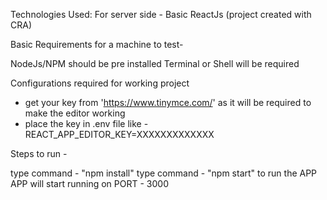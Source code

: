 Technologies Used: For server side - Basic ReactJs (project created with CRA)

Basic Requirements for a machine to test-

NodeJs/NPM should be pre installed
Terminal or Shell will be required

Configurations required for working project
- get your key from 'https://www.tinymce.com/' as it will be required to make the editor working
- place the key in .env file like - REACT_APP_EDITOR_KEY=XXXXXXXXXXXXX

Steps to run -

type command - "npm install"
type command - "npm start" to run the APP
APP will start running on PORT - 3000